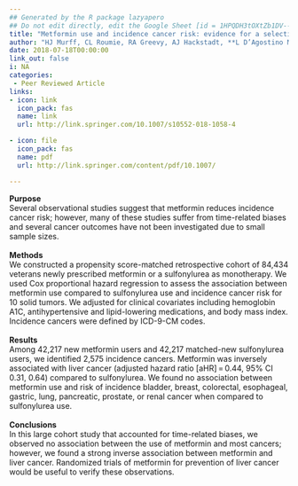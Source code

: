 ```yaml
---
## Generated by the R package lazyapero
## Do not edit directly, edit the Google Sheet [id = 1HPQDH3tOXtZb1DV--8wR9CKAzUz5aywWc2vM3OQ5SrU]
title: "Metformin use and incidence cancer risk: evidence for a selective protective effect against liver cancer"
author: "HJ Murff, CL Roumie, RA Greevy, AJ Hackstadt, **L D’Agostino McGowan**, AM Hung, CG Grijalva, MR Griffin"
date: 2018-07-18T00:00:00
link_out: false
i: NA
categories:
 - Peer Reviewed Article
links:
- icon: link
  icon_pack: fas
  name: link
  url: http://link.springer.com/10.1007/s10552-018-1058-4

- icon: file
  icon_pack: fas
  name: pdf
  url: http://link.springer.com/content/pdf/10.1007/

---
```


**Purpose**<br>Several observational studies suggest that metformin reduces incidence cancer risk; however, many of these studies suffer from time-related biases and several cancer outcomes have not been investigated due to small sample sizes.<br><br>**Methods**<br>We constructed a propensity score-matched retrospective cohort of 84,434 veterans newly prescribed metformin or a sulfonylurea as monotherapy. We used Cox proportional hazard regression to assess the association between metformin use compared to sulfonylurea use and incidence cancer risk for 10 solid tumors. We adjusted for clinical covariates including hemoglobin A1C, antihypertensive and lipid-lowering medications, and body mass index. Incidence cancers were defined by ICD-9-CM codes.<br><br>**Results** <br>Among 42,217 new metformin users and 42,217 matched-new sulfonylurea users, we identified 2,575 incidence cancers. Metformin was inversely associated with liver cancer (adjusted hazard ratio [aHR] = 0.44, 95% CI 0.31, 0.64) compared to sulfonylurea. We found no association between metformin use and risk of incidence bladder, breast, colorectal, esophageal, gastric, lung, pancreatic, prostate, or renal cancer when compared to sulfonylurea use.<br><br>**Conclusions** <br>In this large cohort study that accounted for time-related biases, we observed no association between the use of metformin and most cancers; however, we found a strong inverse association between metformin and liver cancer. Randomized trials of metformin for prevention of liver cancer would be useful to verify these observations.

